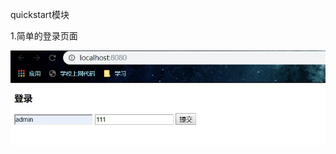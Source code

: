 quickstart模块

1.简单的登录页面

![Image text](https://github.com/xiaotaoqi47/java-web-dev/blob/master/quickstart/4.jpg)


